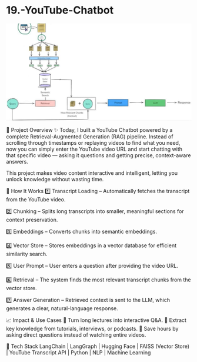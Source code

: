 # 19.-YouTube-Chatbot


![screenshot](pipeline_img.jpg)


🧠 Project Overview
✨ Today, I built a YouTube Chatbot powered by a complete Retrieval-Augmented Generation (RAG) pipeline. Instead of scrolling through timestamps or replaying videos to find what you need, now you can simply enter the YouTube video URL and start chatting with that specific video — asking it questions and getting precise, context-aware answers.

This project makes video content interactive and intelligent, letting you unlock knowledge without wasting time.

🎯 How It Works
1️⃣ Transcript Loading – Automatically fetches the transcript from the YouTube video.

2️⃣ Chunking – Splits long transcripts into smaller, meaningful sections for context preservation.

3️⃣ Embeddings – Converts chunks into semantic embeddings.

4️⃣ Vector Store – Stores embeddings in a vector database for efficient similarity search.

5️⃣ User Prompt – User enters a question after providing the video URL.

6️⃣ Retrieval – The system finds the most relevant transcript chunks from the vector store.

7️⃣ Answer Generation – Retrieved context is sent to the LLM, which generates a clear, natural-language response.

📈 Impact & Use Cases
🔹 Turn long lectures into interactive Q&A.
🔹 Extract key knowledge from tutorials, interviews, or podcasts.
🔹 Save hours by asking direct questions instead of watching entire videos.

📌 Tech Stack
LangChain | LangGraph | Hugging Face | FAISS (Vector Store) | YouTube Transcript API | Python | NLP | Machine Learning
